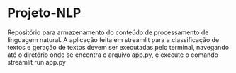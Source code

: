 # Projeto-NLP
Repositório para armazenamento do conteúdo de processamento de linguagem natural. A aplicação feita em streamlit para a classificação de textos e geração de textos devem ser executadas pelo terminal, navegando até o diretório onde se encontra o arquivo app.py, e execute o comando streamlit run app.py
